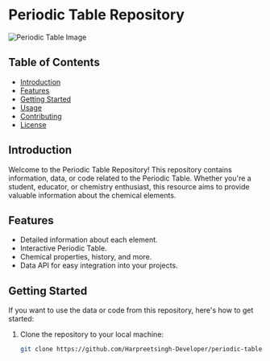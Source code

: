 # Periodic Table Repository

![Periodic Table Image](link_to_periodic_table_image.png)

## Table of Contents
- [Introduction](#introduction)
- [Features](#features)
- [Getting Started](#getting-started)
- [Usage](#usage)
- [Contributing](#contributing)
- [License](#license)

## Introduction
Welcome to the Periodic Table Repository! This repository contains information, data, or code related to the Periodic Table. Whether you're a student, educator, or chemistry enthusiast, this resource aims to provide valuable information about the chemical elements.

## Features
- Detailed information about each element.
- Interactive Periodic Table.
- Chemical properties, history, and more.
- Data API for easy integration into your projects.

## Getting Started
If you want to use the data or code from this repository, here's how to get started:

1. Clone the repository to your local machine:
   ```bash
   git clone https://github.com/Harpreetsingh-Developer/periodic-table.git
